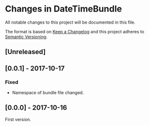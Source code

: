 # Changes in DateTimeBundle

All notable changes to this project will be documented in this file.

The format is based on [Keep a Changelog](http://keepachangelog.com/) and this project adheres to [Semantic Versioning](http://semver.org/).

## [Unreleased]

## [0.0.1] - 2017-10-17

### Fixed
- Namespace of bundle file changed.

## [0.0.0] - 2017-10-16

First version.